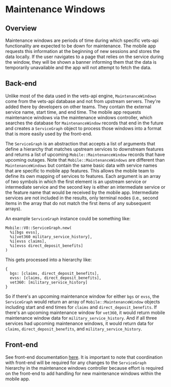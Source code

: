 # Maintenance Windows

## Overview

Maintenance windows are periods of time during which specific vets-api functionality are expected to be down for maintenance. The mobile app requests this information at the beginning of new sessions and stores the data locally. If the user navigates to a page that relies on the service during the window, they will be shown a banner informing them that the data is temporarily unavailable and the app will not attempt to fetch the data.

## Back-end

Unlike most of the data used in the vets-api engine, `MaintenanceWindows` come from the vets-api database and not from upstream servers. They're added there by developers on other teams. They contain the external service name, start time, and end time. The mobile app requests maintenance windows via the maintenance windows controller, which searches the database for `MaintenanceWindow` records that end in the future and creates a `ServiceGraph` object to process those windows into a format that is more easily used by the front-end.

The `ServiceGraph` is an abstraction that accepts a list of arguments that define a hierarchy that matches upstream services to downstream features and returns a list of upcoming `Mobile::MaintenanceWindow` records that have upcoming outages. Note that `Mobile::MaintenanceWindows` are different than `MaintenanceWindows` but contain the same basic data with service names that are specific to mobile app features. This allows the mobile team to define its own mapping of services to features. Each argument is an array of two symbols in which the first element is an upstream service or intermediate service and the second key is either an intermediate service or the feature name that would be received by the mobile app. Intermediate services are not included in the results, only terminal nodes (i.e., second items in the array that do not match the first items of any subsequent arrays).

An example `ServiceGraph` instance could be something like:
```
Mobile::V0::ServiceGraph.new(
  %i[bgs evss],
  %i[vet360 military_service_history],
  %i[evss claims],
  %i[evss direct_deposit_benefits]
)
```

This gets processed into a hierarchy like:
```
{
  bgs: [claims, direct_deposit_benefits],
  evss: [claims, direct_deposit_benefits],
  vet360: [military_service_history]
}
```

So if there's an upcoming maintenance window for either `bgs` or `evss`, the `ServiceGraph` would return an array of `Mobile::MaintenanceWindow` objects including start and end times for `claims` and `direct_deposit_benefits`. If there's an upcoming maintenance window for `vet360`, it would return mobile maintenance window data for `military_service_history`. And if all three services had upcoming maintenance windows, it would return data for `claims`, `direct_deposit_benefits`, and `military_service_history`.

## Front-end

See front-end documentation [here](../../FrontEnd/DowntimeMessages.md). It is important to note that coordination with front-end will be required for any changes to the `ServiceGraph` hierarchy in the maintenance windows controller because effort is required on the front-end to add handling for new maintenance windows within the mobile app.